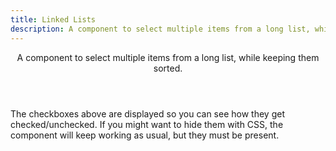 ```yaml
---
title: Linked Lists
description: A component to select multiple items from a long list, while keeping them sorted.
---
```


<Header title="Linked Lists" section="Components">
  A component to select multiple items from a long list, while keeping them sorted.
</Header>

<ExampleTabs
  prefix="demo"
  :panels="{
    'Result': 'ui.LinkedList.DemoResult',
    'HTML': 'ui.LinkedList.DemoHTML',
    'CSS': 'ui.LinkedList.DemoCSS',
  }"
/>

<Callout>The checkboxes above are displayed so you can see how they get checked/unchecked. If you might want to hide them with CSS, the component will keep working as usual, but they must be present.</Callout>
